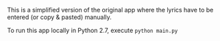 This is a simplified version of the original app where the lyrics have to be entered (or copy & pasted) manually.

To run this app locally in Python 2.7, execute `python main.py`
